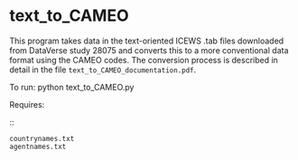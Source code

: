 text_to_CAMEO
=============

This program takes data in the text-oriented ICEWS .tab files downloaded from DataVerse study 28075 and converts 
this to a more conventional data format using the CAMEO codes. The conversion process is described in detail 
in the file `text_to_CAMEO_documentation.pdf`. 

To run: python text_to_CAMEO.py


Requires:

::

	countrynames.txt
	agentnames.txt
